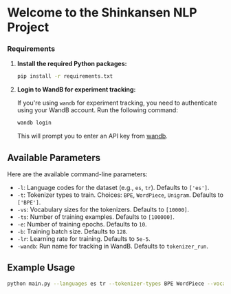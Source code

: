 # Welcome to the Shinkansen NLP Project


### Requirements

1. **Install the required Python packages:**

    ```bash
    pip install -r requirements.txt
    ```

2. **Login to WandB for experiment tracking:**

    If you're using `wandb` for experiment tracking, you need to authenticate using your WandB account. Run the following command:

    ```bash
    wandb login
    ```

    This will prompt you to enter an API key from [wandb](https://wandb.ai/).

## Available Parameters

Here are the available command-line parameters:

- `-l`: Language codes for the dataset (e.g., `es`, `tr`). Defaults to `['es']`.
- `-t`: Tokenizer types to train. Choices: `BPE`, `WordPiece`, `Unigram`. Defaults to `['BPE']`.
- `-vs`: Vocabulary sizes for the tokenizers. Defaults to `[10000]`.
- `-ts`: Number of training examples. Defaults to `[100000]`.
- `-e`: Number of training epochs. Defaults to `10`.
- `-b`: Training batch size. Defaults to `128`.
- `-lr`: Learning rate for training. Defaults to `5e-5`.
- `-wandb`: Run name for tracking in WandB. Defaults to `tokenizer_run`.

## Example Usage

```bash
python main.py --languages es tr --tokenizer-types BPE WordPiece --vocab-sizes 10000 20000 --training-sizes 10000 20000 --epochs 3 --batch-size 16 --learning-rate 5e-5 --wandb-run-name example_run
```


